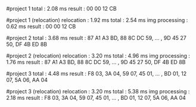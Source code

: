 #project 1
total           : 2.08 ms
result          : 00 00 12 CB

#project 1 (relocation)
relocation      : 1.92 ms
total           : 2.54 ms
img processing  : 0.62 ms
result          : 00 00 12 CB

#project 2
total           : 3.68 ms
result          : 87 A1 A3 BD, 88 8C DC 59, ... , 9D 45 27 50, DF 4B ED 8B

#project 2 (relocation)
relocation      : 3.20 ms
total           : 4.96 ms
img processing  : 1.76 ms
result          : 87 A1 A3 BD, 88 8C DC 59, ... , 9D 45 27 50, DF 4B ED 8B

#project 3
total           : 4.48 ms
result          : F8 03, 3A 04, 59 07, 45 01, ... , BD 01, 12 07, 5A 06, AA 04

#project 3 (relocation)
relocation      : 3.20 ms
total           : 5.38 ms
img processing  : 2.18 ms
result          : F8 03, 3A 04, 59 07, 45 01, ... , BD 01, 12 07, 5A 06, AA 04